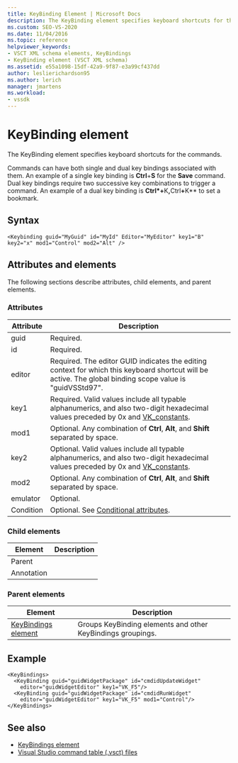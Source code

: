 ```yaml
---
title: KeyBinding Element | Microsoft Docs
description: The KeyBinding element specifies keyboard shortcuts for the commands. Commands can have both single and dual key bindings associated with them.
ms.custom: SEO-VS-2020
ms.date: 11/04/2016
ms.topic: reference
helpviewer_keywords:
- VSCT XML schema elements, KeyBindings
- KeyBinding element (VSCT XML schema)
ms.assetid: e55a1098-15df-42a9-9f87-e3a99cf437dd
author: leslierichardson95
ms.author: lerich
manager: jmartens
ms.workload:
- vssdk
---
```

# KeyBinding element
The KeyBinding element specifies keyboard shortcuts for the commands.

 Commands can have both single and dual key bindings associated with them. An example of a single key binding is **Ctrl**+**S** for the **Save** command. Dual key bindings require two successive key combinations to trigger a command. An example of a dual key binding is <strong>Ctrl*+</strong>K<strong>,</strong>Ctrl<strong>+</strong>K** to set a bookmark.

## Syntax

```
<Keybinding guid="MyGuid" id="MyId" Editor="MyEditor" key1="B" key2="x" mod1="Control" mod2="Alt" />
```

## Attributes and elements
 The following sections describe attributes, child elements, and parent elements.

### Attributes

|Attribute|Description|
|---------------|-----------------|
|guid|Required.|
|id|Required.|
|editor|Required. The editor GUID indicates the editing context for which this keyboard shortcut will be active. The global binding scope value is "guidVSStd97".|
|key1|Required. Valid values include all typable alphanumerics, and also two-digit hexadecimal values preceded by 0x and [VK_constants](/windows/desktop/inputdev/virtual-key-codes).|
|mod1|Optional. Any combination of **Ctrl**, **Alt**, and **Shift** separated by space.|
|key2|Optional. Valid values include all typable alphanumerics, and also two-digit hexadecimal values preceded by 0x and [VK_constants](/windows/desktop/inputdev/virtual-key-codes).|
|mod2|Optional. Any combination of **Ctrl**, **Alt**, and **Shift** separated by space.|
|emulator|Optional.|
|Condition|Optional. See [Conditional attributes](../extensibility/vsct-xml-schema-conditional-attributes.md).|

### Child elements

|Element|Description|
|-------------|-----------------|
|Parent||
|Annotation||

### Parent elements

|Element|Description|
|-------------|-----------------|
|[KeyBindings element](../extensibility/keybindings-element.md)|Groups KeyBinding elements and other KeyBindings groupings.|

## Example

```
<KeyBindings>
  <KeyBinding guid="guidWidgetPackage" id="cmdidUpdateWidget"
    editor="guidWidgetEditor" key1="VK_F5"/>
  <KeyBinding guid="guidWidgetPackage" id="cmdidRunWidget"
    editor="guidWidgetEditor" key1="VK_F5" mod1="Control"/>
</KeyBindings>
```

## See also
- [KeyBindings element](../extensibility/keybindings-element.md)
- [Visual Studio command table (.vsct) files](../extensibility/internals/visual-studio-command-table-dot-vsct-files.md)
